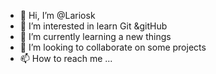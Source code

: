 - 👋 Hi, I’m @Lariosk
- 👀 I’m interested in learn Git &gitHub
- 🌱 I’m currently learning a new things
- 💞️ I’m looking to collaborate on some projects
- 📫 How to reach me ...

<!---
Lariosk/Lariosk is a ✨ special ✨ repository because its `README.md` (this file) appears on your GitHub profile.
You can click the Preview link to take a look at your changes.
--->
